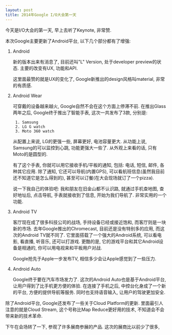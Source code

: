 ```yaml
---
layout: post
title: 2014年Google I/O大会第一天
---
```


今天是I/O大会的第一天, 早上去听了Keynote, 非常赞.

本次Google主要更新了Android平台, 以下几个部分都有了增强:

1. Android

    新的版本出来有消息了, 目前还叫"L" Version, 处于developer preview的状态. 主要的改变有UX, 功能和API.

    这里面最赞的就是UX的变化了, Google新推出的design风格叫material, 非常的有质感.

2. Android Wear

    可穿戴的设备越来越火, Google自然不会在这个方面上停滞不前. 在推出Glass两年之后, Google终于推出了智能手表, 这次一共发布了3款, 分别是:

        1. Samsung
        2. LG G watch
        3. Moto 360 watch

    从配置上来说, LG的更强一些, 屏幕更好, 电池容量更大. 从功能上说, Samsung的可以监控到心跳, 功能更强大一些了. 从外观上来看的话, 只有Moto的是圆型的.

    有了这个手表, 你就可以用它接收手机/平板的通知, 包括: 电话, 短信, 邮件, 各种其它应用. 除了通知, 它还可以导航(内置GPS), 可以看航班信息(虽然我目前还不知道它是怎么得到的), 甚至可以订餐(在大会现场就订了一个pizza).

    说一下我自己的体验吧: 我和朋友在旧金山都不认识路, 就通过手机查地图, 查好地址后, 点击导航, 手表就接收到了信息, 开始为我们导航了. 非常实用的一个功能.

3. Android TV

    客厅现在成了很多科技公司的战场, 手持设备已经或接近饱和, 而客厅则是一块新的市场. 去年Google推出的Chromecast, 目前还是没有特别多的应用, 而这次的Android TV就不同了. 它里面搭载了一个强大的Android系统, 可以看电影, 看直播, 听音乐, 还可以打游戏. 更酷的是, 它的游戏平台和其它Android设备是相通的, 你可以用电视来和平板用户对战.

    Google抢先于Apple一步发布TV, 相信多少会让Apple感觉到了一些压力.

4. Android Auto

    Google终于要在汽车市场发力了. 这次的Android Auto也是基于Android平台, 让用户得到了比手机更方便的体验. 在连接了手机之后, 中控台化身成了一个新的平台, 方便的提供导航等服务. 同时也支持语音输入, 让用户的驾驶更加安全.

除了Android平台, Google还发布了一些关于Cloud Platform的更新. 里面最引人注意的就是Cloud Stream, 这个号称比Map Reduce更好用的技术, 不知道会不会带来新的技术革命.

下午在会场转了一下, 参观了许多展商参展的产品. 这次的展商比以前少了很多, 